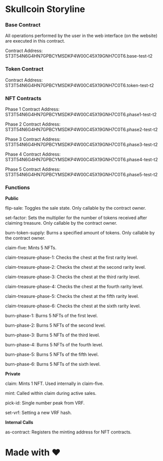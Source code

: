 # Skullcoin Storyline

### Base Contract

All operations performed by the user in the web interface (on the website) are executed in this contract.

Contract Address: ST3T54N6G4HN7GPBCYMSDKP4W00C45X19GNH7C0T6.base-test-t2

### Token Contract

Contract Address: ST3T54N6G4HN7GPBCYMSDKP4W00C45X19GNH7C0T6.token-test-t2

### NFT Contracts

Phase 1 Contract Address: ST3T54N6G4HN7GPBCYMSDKP4W00C45X19GNH7C0T6.phase1-test-t2

Phase 2 Contract Address: ST3T54N6G4HN7GPBCYMSDKP4W00C45X19GNH7C0T6.phase2-test-t2

Phase 3 Contract Address: ST3T54N6G4HN7GPBCYMSDKP4W00C45X19GNH7C0T6.phase3-test-t2

Phase 4 Contract Address: ST3T54N6G4HN7GPBCYMSDKP4W00C45X19GNH7C0T6.phase4-test-t2

Phase 5 Contract Address: ST3T54N6G4HN7GPBCYMSDKP4W00C45X19GNH7C0T6.phase5-test-t2

### Functions

**Public**

flip-sale: Toggles the sale state. Only callable by the contract owner.

set-factor: Sets the multiplier for the number of tokens received after claiming treasure. Only callable by the contract owner.

burn-token-supply: Burns a specified amount of tokens. Only callable by the contract owner.

claim-five: Mints 5 NFTs.

claim-treasure-phase-1: Checks the chest at the first rarity level.

claim-treasure-phase-2: Checks the chest at the second rarity level.

claim-treasure-phase-3: Checks the chest at the third rarity level.

claim-treasure-phase-4: Checks the chest at the fourth rarity level.

claim-treasure-phase-5: Checks the chest at the fifth rarity level.

claim-treasure-phase-6: Checks the chest at the sixth rarity level.

burn-phase-1: Burns 5 NFTs of the first level.

burn-phase-2: Burns 5 NFTs of the second level.

burn-phase-3: Burns 5 NFTs of the third level.

burn-phase-4: Burns 5 NFTs of the fourth level.

burn-phase-5: Burns 5 NFTs of the fifth level.

burn-phase-6: Burns 5 NFTs of the sixth level.

**Private**

claim: Mints 1 NFT. Used internally in claim-five.

mint: Called within claim during active sales.

pick-id: Single number peak from VRF.

set-vrf: Setting a new VRF hash.

**Internal Calls**

as-contract: Registers the minting address for NFT contracts.

# Made with :heart: